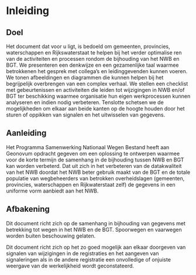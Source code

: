# Inleiding

## Doel
Het document dat voor u ligt, is bedoeld om gemeenten, provincies, waterschappen en Rijkswaterstaat te helpen bij het verder optimalise
ren van de activiteiten en processen rondom de bijhouding van het NWB en BGT. We presenteren een denkwijze en een
gezamenlijke taal waarmee betrokkenen het gesprek met collega’s en leidinggevenden kunnen voeren. We tonen afbeeldingen en diagrammen
die kunnen helpen bij het begrijpelijk overbrengen van een complex verhaal. We stellen een checklist met gebeurtenissen en activiteiten die leiden tot wijzigingen in NWB en/of BGT ter beschikking waarmee organisatie hun eigen werkprocessen kunnen analyseren en indien nodig verbeteren. Tenslotte schetsen we de mogelijkheden om elkaar aan beide kanten op de hoogte houden door het sturen of oppikken van signalen en het uitwisselen van gegevens.

## Aanleiding
Het Programma Samenwerking Nationaal Wegen Bestand heeft aan Geonovum opdracht gegeven om een oplossing te ontwerpen waarmee voor de korte termijn de samenhang in de bijhouding tussen NWB en BGT kan worden verbeterd. Dat uit zich in het verbeteren van de datakwaliteit van het NWB doordat het NWB beter gebruik maakt van de BGT en de totale populatie van wegbeheerders van betrokken overheidslagen (gemeenten, provincies, waterschappen en Rijkwaterstaat zelf) de gegevens in een uniforme vorm aanbiedt aan het NWB.


## Afbakening
Dit document richt zich op de samenhang in bijhouding van gegevens met betrekking tot wegen in het NWB en de BGT. Spoorwegen en vaarwegen worden buiten beschouwing gelaten.

Dit document richt zich op het zo goed mogelijk aan elkaar doorgeven van signalen van wijzigingen in de registraties en het aangeven van signaleringen als in de andere registratie een onvolledige of onjuiste weergave van de werkelijkheid wordt geconstateerd.
